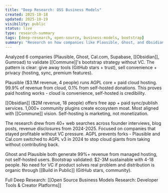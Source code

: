 ```yaml
---
title: "Deep Research: OSS Business Models"
created: 2025-10-18
updated: 2025-10-19
visibility: public
status: live
type: research-summary
tags: [deep-research, open-source, business-models, bootstrap]
summary: "Research on how companies like Plausible, Ghost, and Obsidian built sustainable open source businesses. Bootstrap model validated: $2-3M with 4-18 people."
---
```


Analyzed 6 companies (Plausible, Ghost, Cal.com, Supabase, [[Obsidian]], Gumroad) to validate [[Commune]]'s bootstrap strategy without VC. The pattern is clear: give away tools (GitHub stars + trust), sell convenience + privacy (hosting, sync, premium features).

Plausible ($3.1M revenue, 4 people) runs AGPL core + paid cloud hosting. 99.9% of revenue from cloud, 0.1% from self-hosted donations. This proves paid hosting works - cloud is convenience, self-hosted is credibility.

[[Obsidian]] ($2M revenue, 18 people) offers free app + paid sync/publish services. 1,000+ community plugins create ecosystem moat. Most aligned with [[Commune]] vision. Self-hosting is marketing, not monetization.

The research drew from 40+ web searches across founder interviews, blog posts, revenue disclosures from 2024-2025. Focused on companies that stayed profitable without VC pressure. AGPL prevents forks - Plausible and Cal.com switched to AGPL v3 in 2024 to stop cloud giants from taking without contributing back.

Ghost and Plausible both generate 99%+ revenue from managed hosting, not self-hosted users. Bootstrap validated: $2-3M sustainable with 4-18 people. No need for VC if product solves real problem and distribution is organic through [[Build in Public]] (GitHub stars, community).

Full Deep Research:
[[Open Source Business Models Research: Developer Tools & Creator Platforms]]
